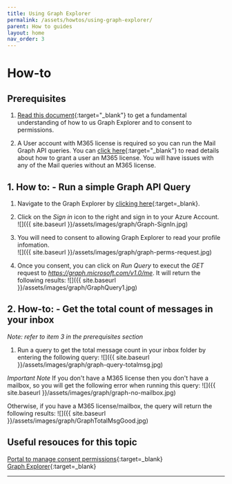 ```yaml
---
title: Using Graph Explorer
permalink: /assets/howtos/using-graph-explorer/
parent: How to guides
layout: home
nav_order: 3
---
```

# How-to
## **Prerequisites**
1. [Read this document](https://learn.microsoft.com/en-us/graph/graph-explorer/graph-explorer-features){:target="_blank"} to get a fundamental understanding of how to us Graph Explorer and to consent to permissions.

2. A User account with M365 license is required so you can run the Mail Graph API queries.  You can [click here](https://learn.microsoft.com/en-us/microsoft-365/admin/manage/assign-licenses-to-users?view=o365-worldwide){:target="_blank"} to read details about how to grant a user an M365 license.  You will have issues with any of the Mail queries without an M365 license.  

## 1. How to: - Run a simple Graph API Query
1. Navigate to the Graph Explorer by [clicking here](https://developer.microsoft.com/en-us/graph/graph-explorer){:target=_blank}.

2. Click on the *Sign in* icon to the right and sign in to your Azure Account.<br>
![]({{ site.baseurl }}/assets/images/graph/Graph-SignIn.jpg)

3. You will need to consent to allowing Graph Explorer to read your profile infomation.<br>
![]({{ site.baseurl }}/assets/images/graph/graph-perms-request.jpg) 

4. Once you consent, you can click on *Run Query* to execut the *GET* request to *https://graph.microsoft.com/v1.0/me*.  It will return the following results:
![]({{ site.baseurl }}/assets/images/graph/GraphQuery1.jpg)

## 2. How-to: - Get the total count of messages in your inbox
*Note: refer to item 3 in the prerequisites section*
1. Run a query to get the total message count in your inbox folder by entering the following query:
![]({{ site.baseurl }}/assets/images/graph/graph-query-totalmsg.jpg)

*Important Note*
If you don't have a M365 license then you don't have a mailbox, so you will get the following error when running this query:
![]({{ site.baseurl }}/assets/images/graph/graph-no-mailbox.jpg)

Otherwise, if you have a M365 license/mailbox, the query will return the following results:
![]({{ site.baseurl }}/assets/images/graph/GraphTotalMsgGood.jpg)

## Useful resouces for this topic
[Portal to manage consent permissions](https://myapps.microsoft.com/){:target=_blank}<br>
[Graph Explorer](https://developer.microsoft.com/en-us/graph/graph-explorer){:target=_blank}


----
